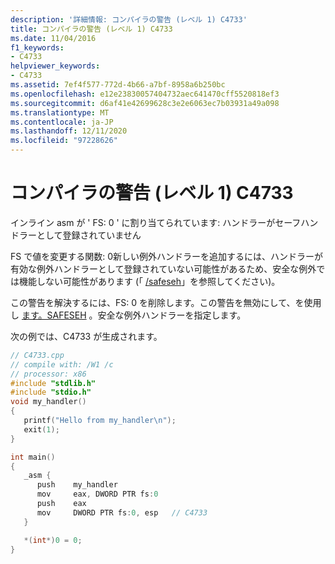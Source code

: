 ```yaml
---
description: '詳細情報: コンパイラの警告 (レベル 1) C4733'
title: コンパイラの警告 (レベル 1) C4733
ms.date: 11/04/2016
f1_keywords:
- C4733
helpviewer_keywords:
- C4733
ms.assetid: 7ef4f577-772d-4b66-a7bf-8958a6b250bc
ms.openlocfilehash: e12e23830057404732aec641470cff5520818ef3
ms.sourcegitcommit: d6af41e42699628c3e2e6063ec7b03931a49a098
ms.translationtype: MT
ms.contentlocale: ja-JP
ms.lasthandoff: 12/11/2020
ms.locfileid: "97228626"
---
```

# <a name="compiler-warning-level-1-c4733"></a>コンパイラの警告 (レベル 1) C4733

インライン asm が ' FS: 0 ' に割り当てられています: ハンドラーがセーフハンドラーとして登録されていません

FS で値を変更する関数: 0新しい例外ハンドラーを追加するには、ハンドラーが有効な例外ハンドラーとして登録されていない可能性があるため、安全な例外では機能しない可能性があります (「 [/safeseh](../../build/reference/safeseh-image-has-safe-exception-handlers.md)」を参照してください)。

この警告を解決するには、FS: 0 を削除します。この警告を無効にして、を使用し [ます。SAFESEH](../../assembler/masm/dot-safeseh.md) 。安全な例外ハンドラーを指定します。

次の例では、C4733 が生成されます。

```cpp
// C4733.cpp
// compile with: /W1 /c
// processor: x86
#include "stdlib.h"
#include "stdio.h"
void my_handler()
{
   printf("Hello from my_handler\n");
   exit(1);
}

int main()
{
   _asm {
      push    my_handler
      mov     eax, DWORD PTR fs:0
      push    eax
      mov     DWORD PTR fs:0, esp   // C4733
   }

   *(int*)0 = 0;
}
```
